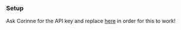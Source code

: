 ### Setup
Ask Corinne for the API key and replace [here](https://github.com/cmhnk/fe-3/blob/master/news.js#L2) in order for this to work!
